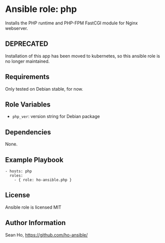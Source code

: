 # Ansible role: php
Installs the PHP runtime and PHP-FPM FastCGI module for Nginx webserver.

## DEPRECATED
Installation of this app has been moved to kubernetes,
so this ansible role is no longer maintained.

## Requirements
Only tested on Debian stable, for now.

## Role Variables
+ `php_ver`: version string for Debian package

## Dependencies
None.

## Example Playbook

```
- hosts: php
  roles:
    - { role: ho-ansible.php }
```

## License
Ansible role is licensed MIT

## Author Information
Sean Ho, https://github.com/ho-ansible/

